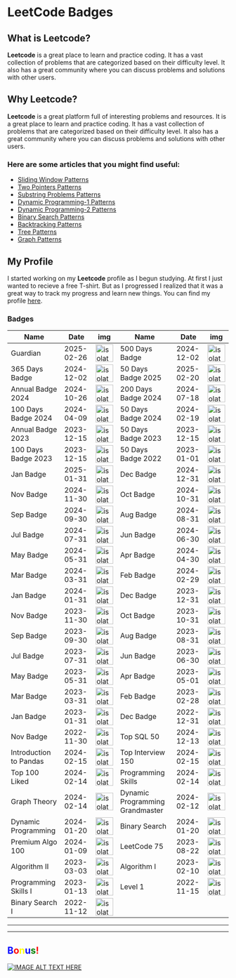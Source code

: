# LeetCode Badges
## What is Leetcode?
**Leetcode** is a great place to learn and practice coding. It has a vast collection of problems that are categorized based on their difficulty level. It also has a great community where you can discuss problems and solutions with other users.
## Why Leetcode?
**Leetcode** is a great platform full of interesting problems and resources. It is a great place to learn and practice coding. It has a vast collection of problems that are categorized based on their difficulty level. It also has a great community where you can discuss problems and solutions with other users.
### Here are some articles that you might find useful:
- [Sliding Window Patterns](https://leetcode.com/problems/frequency-of-the-most-frequent-element/solutions/1175088/C++-Maximum-Sliding-Window-Cheatsheet-Template/)
- [Two Pointers Patterns](https://leetcode.com/discuss/study-guide/1688903/Solved-all-two-pointers-problems-in-100-days)
- [Substring Problems Patterns](https://leetcode.com/problems/minimum-window-substring/solutions/26808/Here-is-a-10-line-template-that-can-solve-most-'substring'-problems/)
- [Dynamic Programming-1 Patterns](https://leetcode.com/discuss/study-guide/458695/Dynamic-Programming-Patterns)
- [Dynamic Programming-2 Patterns](https://leetcode.com/discuss/study-guide/1437879/Dynamic-Programming-Patterns)
- [Binary Search Patterns](https://leetcode.com/discuss/study-guide/786126/Python-Powerful-Ultimate-Binary-Search-Template.-Solved-many-problems)
- [Backtracking Patterns](https://leetcode.com/problems/permutations/solutions/18239/A-general-approach-to-backtracking-questions-in-Java-(Subsets-Permutations-Combination-Sum-Palindrome-Partioning)/)
- [Tree Patterns](https://leetcode.com/discuss/study-guide/937307/Iterative-or-Recursive-or-DFS-and-BFS-Tree-Traversal-or-In-Pre-Post-and-LevelOrder-or-Views)
- [Graph Patterns](https://leetcode.com/discuss/study-guide/655708/Graph-For-Beginners-Problems-or-Pattern-or-Sample-Solutions)
## My Profile
I started working on my **Leetcode** profile as I begun studying. At first I just wanted to recieve a free T-shirt. But as I progressed I realized that it was a great way to track my progress and learn new things. You can find my profile [here](https://leetcode.com/u/Ometek/).
### Badges
Name | Date | img | Name | Date | img
--- | --- | --- | --- | --- | ---
Guardian | 2025-02-26 | <img src="https://leetcode.com/static/images/badges/guardian.png" alt="isolated" width="40"/> |500 Days Badge | 2024-12-02 | <img src="https://assets.leetcode.com/static_assets/marketing/lg500.png" alt="isolated" width="40"/>
365 Days Badge | 2024-12-02 | <img src="https://assets.leetcode.com/static_assets/marketing/lg365.png" alt="isolated" width="40"/> |50 Days Badge 2025 | 2025-02-20 | <img src="https://assets.leetcode.com/static_assets/others/lg2550.png" alt="isolated" width="40"/>
Annual Badge 2024 | 2024-10-26 | <img src="https://assets.leetcode.com/static_assets/marketing/2024-lg.png" alt="isolated" width="40"/> |200 Days Badge 2024 | 2024-07-18 | <img src="https://assets.leetcode.com/static_assets/marketing/2024-200-lg.png" alt="isolated" width="40"/>
100 Days Badge 2024 | 2024-04-09 | <img src="https://assets.leetcode.com/static_assets/marketing/2024-100-lg.png" alt="isolated" width="40"/> |50 Days Badge 2024 | 2024-02-19 | <img src="https://assets.leetcode.com/static_assets/marketing/2024-50-lg.png" alt="isolated" width="40"/>
Annual Badge 2023 | 2023-12-15 | <img src="https://assets.leetcode.com/static_assets/marketing/lg2023.png" alt="isolated" width="40"/> |50 Days Badge 2023 | 2023-12-15 | <img src="https://assets.leetcode.com/static_assets/marketing/lg50.png" alt="isolated" width="40"/>
100 Days Badge 2023 | 2023-12-15 | <img src="https://assets.leetcode.com/static_assets/marketing/lg100.png" alt="isolated" width="40"/> |50 Days Badge 2022 | 2023-01-01 | <img src="https://leetcode.com/static/images/badges/2022/lg/2022-annual-50.png" alt="isolated" width="40"/>
Jan Badge | 2025-01-31 | <img src="https://leetcode.com/static/images/badges/dcc-2025-1.png" alt="isolated" width="40"/> |Dec Badge | 2024-12-31 | <img src="https://leetcode.com/static/images/badges/dcc-2024-12.png" alt="isolated" width="40"/>
Nov Badge | 2024-11-30 | <img src="https://leetcode.com/static/images/badges/dcc-2024-11.png" alt="isolated" width="40"/> |Oct Badge | 2024-10-31 | <img src="https://leetcode.com/static/images/badges/dcc-2024-10.png" alt="isolated" width="40"/>
Sep Badge | 2024-09-30 | <img src="https://leetcode.com/static/images/badges/dcc-2024-9.png" alt="isolated" width="40"/> |Aug Badge | 2024-08-31 | <img src="https://leetcode.com/static/images/badges/dcc-2024-8.png" alt="isolated" width="40"/>
Jul Badge | 2024-07-31 | <img src="https://leetcode.com/static/images/badges/dcc-2024-7.png" alt="isolated" width="40"/> |Jun Badge | 2024-06-30 | <img src="https://leetcode.com/static/images/badges/dcc-2024-6.png" alt="isolated" width="40"/>
May Badge | 2024-05-31 | <img src="https://leetcode.com/static/images/badges/dcc-2024-5.png" alt="isolated" width="40"/> |Apr Badge | 2024-04-30 | <img src="https://leetcode.com/static/images/badges/dcc-2024-4.png" alt="isolated" width="40"/>
Mar Badge | 2024-03-31 | <img src="https://leetcode.com/static/images/badges/dcc-2024-3.png" alt="isolated" width="40"/> |Feb Badge | 2024-02-29 | <img src="https://leetcode.com/static/images/badges/dcc-2024-2.png" alt="isolated" width="40"/>
Jan Badge | 2024-01-31 | <img src="https://leetcode.com/static/images/badges/dcc-2024-1.png" alt="isolated" width="40"/> |Dec Badge | 2023-12-31 | <img src="https://leetcode.com/static/images/badges/dcc-2023-12.png" alt="isolated" width="40"/>
Nov Badge | 2023-11-30 | <img src="https://leetcode.com/static/images/badges/dcc-2023-11.png" alt="isolated" width="40"/> |Oct Badge | 2023-10-31 | <img src="https://leetcode.com/static/images/badges/dcc-2023-10.png" alt="isolated" width="40"/>
Sep Badge | 2023-09-30 | <img src="https://leetcode.com/static/images/badges/dcc-2023-9.png" alt="isolated" width="40"/> |Aug Badge | 2023-08-31 | <img src="https://leetcode.com/static/images/badges/dcc-2023-8.png" alt="isolated" width="40"/>
Jul Badge | 2023-07-31 | <img src="https://leetcode.com/static/images/badges/dcc-2023-7.png" alt="isolated" width="40"/> |Jun Badge | 2023-06-30 | <img src="https://leetcode.com/static/images/badges/dcc-2023-6.png" alt="isolated" width="40"/>
May Badge | 2023-05-31 | <img src="https://leetcode.com/static/images/badges/dcc-2023-5.png" alt="isolated" width="40"/> |Apr Badge | 2023-05-01 | <img src="https://leetcode.com/static/images/badges/dcc-2023-4.png" alt="isolated" width="40"/>
Mar Badge | 2023-03-31 | <img src="https://leetcode.com/static/images/badges/dcc-2023-3.png" alt="isolated" width="40"/> |Feb Badge | 2023-02-28 | <img src="https://leetcode.com/static/images/badges/dcc-2023-2.png" alt="isolated" width="40"/>
Jan Badge | 2023-01-31 | <img src="https://leetcode.com/static/images/badges/dcc-2023-1.png" alt="isolated" width="40"/> |Dec Badge | 2022-12-31 | <img src="https://leetcode.com/static/images/badges/dcc-2022-12.png" alt="isolated" width="40"/>
Nov Badge | 2022-11-30 | <img src="https://leetcode.com/static/images/badges/dcc-2022-11.png" alt="isolated" width="40"/> |Top SQL 50 | 2024-12-13 | <img src="https://assets.leetcode.com/static_assets/others/Top_SQL_50.png" alt="isolated" width="40"/>
Introduction to Pandas | 2024-02-15 | <img src="https://assets.leetcode.com/static_assets/others/Introduction_to_Pandas_Badge.png" alt="isolated" width="40"/> |Top Interview 150 | 2024-02-15 | <img src="https://assets.leetcode.com/static_assets/others/Top_100_Liked-1.png" alt="isolated" width="40"/>
Top 100 Liked | 2024-02-14 | <img src="https://assets.leetcode.com/static_assets/others/Top_100_Liked.png" alt="isolated" width="40"/> |Programming Skills | 2024-02-14 | <img src="https://assets.leetcode.com/static_assets/others/Programming_Skills.png" alt="isolated" width="40"/>
Graph Theory | 2024-02-14 | <img src="https://assets.leetcode.com/static_assets/others/Graph_Theory.png" alt="isolated" width="40"/> |Dynamic Programming Grandmaster | 2024-02-12 | <img src="https://assets.leetcode.com/static_assets/others/Dynamic_Programming_Grandmaster.png" alt="isolated" width="40"/>
Dynamic Programming | 2024-01-20 | <img src="https://assets.leetcode.com/static_assets/others/Dynamic_Programming.png" alt="isolated" width="40"/> |Binary Search | 2024-01-20 | <img src="https://assets.leetcode.com/static_assets/others/Binary_Search.png" alt="isolated" width="40"/>
Premium Algo 100 | 2024-01-09 | <img src="https://assets.leetcode.com/static_assets/others/Premium_Algo_100.png" alt="isolated" width="40"/> |LeetCode 75 | 2023-08-22 | <img src="https://assets.leetcode.com/static_assets/others/LeetCode_75.png" alt="isolated" width="40"/>
Algorithm II | 2023-03-03 | <img src="https://assets.leetcode.com/static_assets/others/algorithm_II.png" alt="isolated" width="40"/> |Algorithm I | 2023-02-10 | <img src="https://assets.leetcode.com/static_assets/others/algorithm_I.png" alt="isolated" width="40"/>
Programming Skills I | 2023-01-13 | <img src="https://assets.leetcode.com/static_assets/others/%E7%BC%96%E7%A8%8B%E8%83%BD%E5%8A%9B_%E5%85%A5%E9%97%A8.png" alt="isolated" width="40"/> |Level 1 | 2022-11-15 | <img src="https://assets.leetcode.com/static_assets/others/%E5%85%A5%E9%97%A8.png" alt="isolated" width="40"/>
Binary Search I | 2022-11-12 | <img src="https://assets.leetcode.com/static_assets/others/%E4%BA%8C%E5%88%86%E6%9F%A5%E6%89%BE_%E5%85%A5%E9%97%A8.png" alt="isolated" width="40"/> |  |   |  

------
-----
<h2><span style="color:blue">B</span><span style="color:red">o</span><span style="color:yellow">n</span><span style="color:blue">u</span><span style="color:green">s</span><span style="color:red">!</span></h2>

[![IMAGE ALT TEXT HERE](https://i.ytimg.com/vi/Q-oY0vkFjCE/oardefault.jpg?sqp=-oaymwEkCJUDENAFSFqQAgHyq4qpAxMIARUAAAAAJQAAyEI9AICiQ3gB&amp;rs=AOn4CLA2i4GkHDgYKE8KHc4r0vcYBj3kQQ)](https://www.youtube.com/shorts/Q-oY0vkFjCE)
